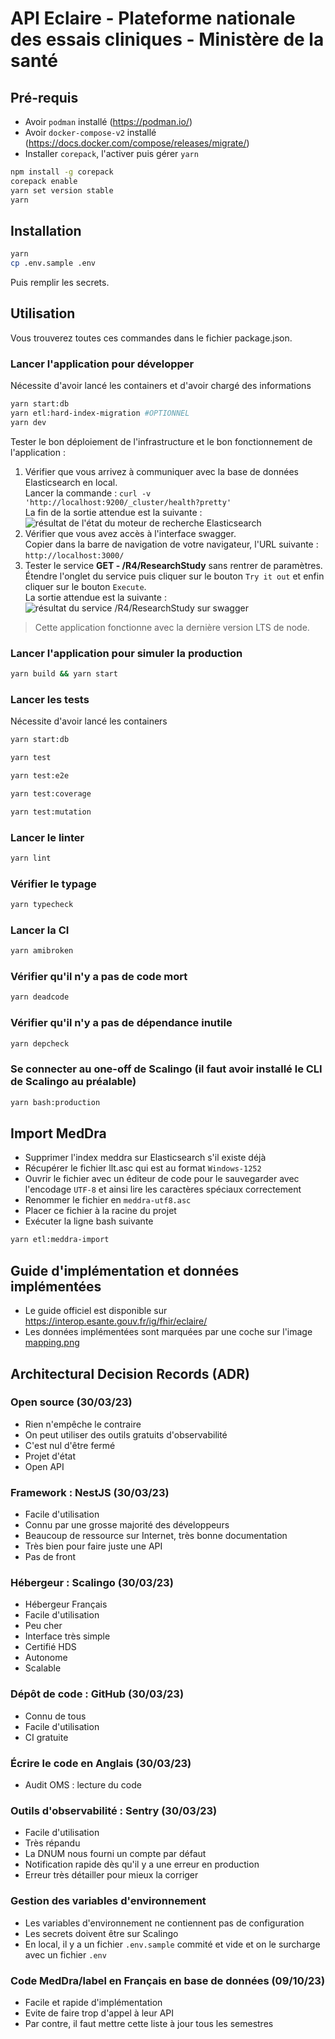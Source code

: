 # API Eclaire - Plateforme nationale des essais cliniques - Ministère de la santé

## Pré-requis
- Avoir `podman` installé (https://podman.io/)
- Avoir `docker-compose-v2` installé (https://docs.docker.com/compose/releases/migrate/) 
- Installer `corepack`, l'activer puis gérer `yarn`
```bash 
npm install -g corepack
corepack enable
yarn set version stable
yarn
```

## Installation

```bash
yarn
cp .env.sample .env
```

Puis remplir les secrets.

## Utilisation

Vous trouverez toutes ces commandes dans le fichier package.json.

### Lancer l'application pour développer

Nécessite d'avoir lancé les containers et d'avoir chargé des informations
```bash
yarn start:db
yarn etl:hard-index-migration #OPTIONNEL
yarn dev
```
Tester le bon déploiement de l'infrastructure et le bon fonctionnement de l'application :
1. Vérifier que vous arrivez à communiquer avec la base de données Elasticsearch en local.  
Lancer la commande : `curl -v 'http://localhost:9200/_cluster/health?pretty'`  
La fin de la sortie attendue est la suivante :  
![résultat de l'état du moteur de recherche Elasticsearch](documentation/images/installation-local-resultat-elasticsearch.png)
2. Vérifier que vous avez accès à l'interface swagger.  
Copier dans la barre de navigation de votre navigateur, l'URL suivante :  
`http://localhost:3000/`
3. Tester le service **GET - /R4/ResearchStudy** sans rentrer de paramètres.  
Étendre l'onglet du service puis cliquer sur le bouton `Try it out` et enfin cliquer sur le bouton `Execute`.  
La sortie attendue est la suivante :  
![résultat du service /R4/ResearchStudy sur swagger](documentation/images/installation-local-resultat-swagger.png)

> Cette application fonctionne avec la dernière version LTS de node.

### Lancer l'application pour simuler la production

```bash
yarn build && yarn start
```

### Lancer les tests

Nécessite d'avoir lancé les containers 
```bash
yarn start:db
```

```bash
yarn test

yarn test:e2e

yarn test:coverage

yarn test:mutation
```

### Lancer le linter

```bash
yarn lint
```

### Vérifier le typage

```bash
yarn typecheck
```

### Lancer la CI

```bash
yarn amibroken
```

### Vérifier qu'il n'y a pas de code mort

```bash
yarn deadcode
```

### Vérifier qu'il n'y a pas de dépendance inutile

```bash
yarn depcheck
```

### Se connecter au one-off de Scalingo (il faut avoir installé le CLI de Scalingo au préalable)

```bash
yarn bash:production
```

## Import MedDra
- Supprimer l'index meddra sur Elasticsearch s'il existe déjà
- Récupérer le fichier llt.asc qui est au format `Windows-1252` 
- Ouvrir le fichier avec un éditeur de code pour le sauvegarder avec l'encodage `UTF-8` et ainsi lire les caractères spéciaux correctement
- Renommer le fichier en `meddra-utf8.asc`
- Placer ce fichier à la racine du projet
- Exécuter la ligne bash suivante

```bash
yarn etl:meddra-import
```

## Guide d'implémentation et données implémentées
- Le guide officiel est disponible sur https://interop.esante.gouv.fr/ig/fhir/eclaire/
- Les données implémentées sont marquées par une coche sur l'image [mapping.png](documentation/images/mapping.png)

## Architectural Decision Records (ADR)

### Open source (30/03/23)

- Rien n'empêche le contraire
- On peut utiliser des outils gratuits d'observabilité
- C'est nul d'être fermé
- Projet d'état
- Open API

### Framework : NestJS (30/03/23)

- Facile d'utilisation
- Connu par une grosse majorité des développeurs
- Beaucoup de ressource sur Internet, très bonne documentation
- Très bien pour faire juste une API
- Pas de front

### Hébergeur : Scalingo (30/03/23)

- Hébergeur Français
- Facile d'utilisation
- Peu cher
- Interface très simple
- Certifié HDS
- Autonome
- Scalable

### Dépôt de code : GitHub (30/03/23)

- Connu de tous
- Facile d'utilisation
- CI gratuite

### Écrire le code en Anglais (30/03/23)

- Audit OMS : lecture du code

### Outils d'observabilité : Sentry (30/03/23)

- Facile d'utilisation
- Très répandu
- La DNUM nous fourni un compte par défaut
- Notification rapide dès qu'il y a une erreur en production
- Erreur très détailler pour mieux la corriger

### Gestion des variables d'environnement

- Les variables d'environnement ne contiennent pas de configuration
- Les secrets doivent être sur Scalingo
- En local, il y a un fichier `.env.sample` commité et vide et on le surcharge avec un fichier `.env`

### Code MedDra/label en Français en base de données (09/10/23)

- Facile et rapide d'implémentation
- Evite de faire trop d'appel à leur API
- Par contre, il faut mettre cette liste à jour tous les semestres
